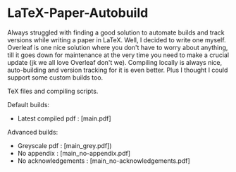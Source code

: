 # LaTeX-Paper-Autobuild

Always struggled with finding a good solution to automate builds and track versions while writing a paper in LaTeX. Well, I decided to write one myself. Overleaf is one nice solution where you don't have to worry about anything, till it goes down for maintenance at the very time you need to make a crucial update (jk we all love Overleaf don't we). Compiling locally is always nice, auto-building and version tracking for it is even better. Plus I thought I could support some custom builds too.

TeX files and compiling scripts.

Default builds:

* Latest compiled pdf : [main.pdf]

Advanced builds:

* Greyscale pdf : [main_grey.pdf])
* No appendix : [main_no-appendix.pdf]
* No acknowledgements : [main_no-acknowledgements.pdf]


